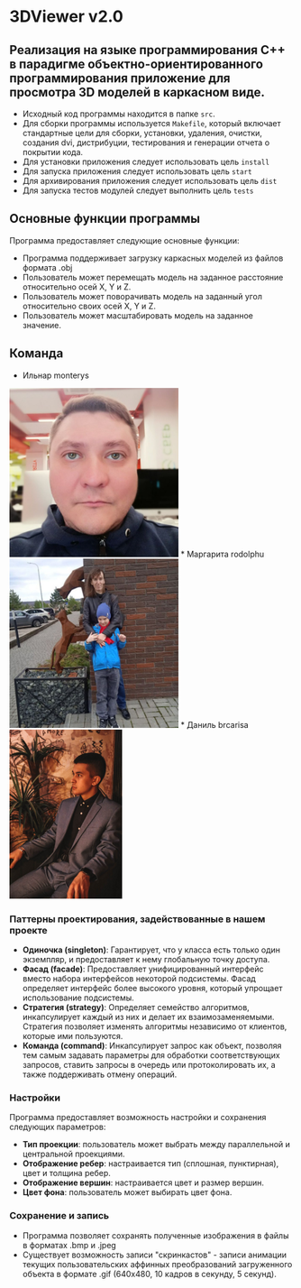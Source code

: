 # 3DViewer v2.0
## Реализация на языке программирования С++ в парадигме объектно-ориентированного программирования приложение для просмотра 3D моделей в каркасном виде.

- Исходный код программы находится в папке `src`.
- Для сборки программы используется `Makefile`, который включает стандартные цели для сборки, установки, удаления, очистки, создания dvi, дистрибуции, тестирования и генерации отчета о покрытии кода.
- Для установки приложения следует использовать цель `install`
- Для запуска приложения следует использовать цель `start`
- Для архивирования приложения следует использовать цель `dist`
- Для запуска тестов модулей следует выполнить цель `tests`

## Основные функции программы

Программа предоставляет следующие основные функции: 
- Программа поддерживает загрузку каркасных моделей из файлов формата .obj
- Пользователь может перемещать модель на заданное расстояние относительно осей X, Y и Z. 
- Пользователь может поворачивать модель на заданный угол относительно своих осей X, Y и Z.
- Пользователь может масштабировать модель на заданное значение.

## Команда
* Ильнар monterys
<img alt="" height="300" src="img_for_dvi/Ilnar.jpg" width="300"/>
* Маргарита rodolphu
<img alt="" height="300" src="img_for_dvi/Margarita.jpg" width="300"/>
* Даниль brcarisa
<img alt="" height="300" src="img_for_dvi/I.jpg" width="200"/>

### Паттерны проектирования, задействованные в нашем проекте
- **Одиночка (singleton)**: Гарантирует, что у класса есть только один экземпляр, и предоставляет к нему глобальную точку доступа.
- **Фасад (facade)**: Предоставляет унифицированный интерфейс вместо набора интерфейсов некоторой подсистемы.
Фасад определяет интерфейс более высокого уровня, который упрощает использование подсистемы.
- **Стратегия (strategy)**: Определяет семейство алгоритмов, инкапсулирует каждый из них и делает их взаимозаменяемыми. 
Стратегия позволяет изменять алгоритмы независимо от клиентов, которые ими пользуются.
- **Команда (command)**: Инкапсулирует запрос как объект, позволяя тем самым задавать параметры для
обработки соответствующих запросов, ставить запросы в очередь или протоколировать их, а также поддерживать отмену операций.

### Настройки
Программа предоставляет возможность настройки и сохранения следующих параметров:
- **Тип проекции**: пользователь может выбрать между параллельной и центральной проекциями.
- **Отображение ребер**: настраивается тип (сплошная, пунктирная), цвет и толщина ребер.
- **Отображение вершин**: настраивается цвет и размер вершин.
- **Цвет фона**: пользователь может выбирать цвет фона.

### Сохранение и запись

- Программа позволяет сохранять полученные изображения в файлы в форматах .bmp и .jpeg
- Существует возможность записи "скринкастов" - записи анимации текущих пользовательских аффинных преобразований загруженного объекта в формате .gif (640x480, 10 кадров в секунду, 5 секунд).